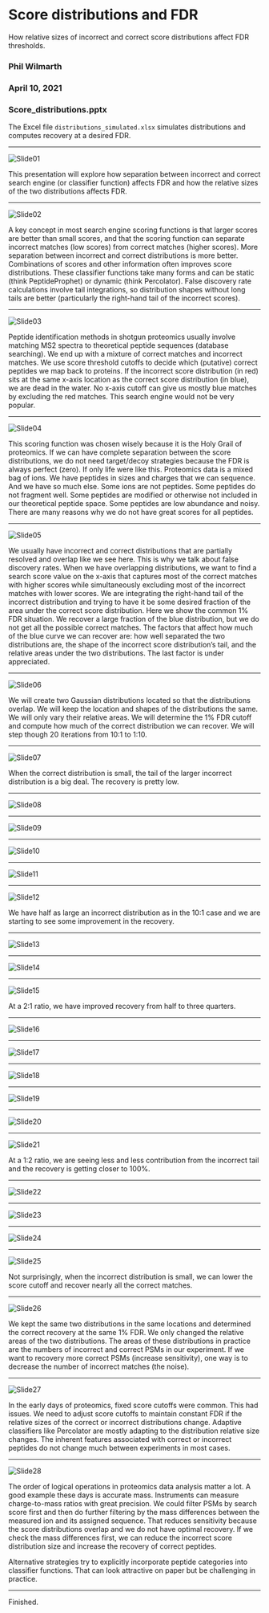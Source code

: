 # Score distributions and FDR

How relative sizes of incorrect and correct score distributions affect FDR thresholds.

### Phil Wilmarth
### April 10, 2021
### Score_distributions.pptx

The Excel file `distributions_simulated.xlsx` simulates distributions and computes recovery at a desired FDR.

---

![Slide01](images/Slide1.png)

This presentation will explore how separation between incorrect and correct search engine (or classifier function) affects FDR and how the relative sizes of the two distributions affects FDR.

---

![Slide02](images/Slide2.png)

A key concept in most search engine scoring functions is that larger scores are better than small scores, and that the scoring function can separate incorrect matches (low scores) from correct matches (higher scores). More separation between incorrect and correct distributions is more better. Combinations of scores and other information often improves score distributions. These classifier functions take many forms and can be static (think PeptideProphet) or dynamic (think Percolator). False discovery rate calculations involve tail integrations, so distribution shapes without long tails are better (particularly the right-hand tail of the incorrect scores).

---

![Slide03](images/Slide3.png)

Peptide identification methods in shotgun proteomics usually involve matching MS2 spectra to theoretical peptide sequences (database searching). We end up with a mixture of correct matches and incorrect matches. We use score threshold cutoffs to decide which (putative) correct peptides we map back to proteins. If the incorrect score distribution (in red) sits at the same x-axis location as the correct score distribution (in blue), we are dead in the water. No x-axis cutoff can give us mostly blue matches by excluding the red matches. This search engine would not be very popular.

---

![Slide04](images/Slide4.png)

This scoring function was chosen wisely because it is the Holy Grail of proteomics. If we can have complete separation between the score distributions, we do not need target/decoy strategies because the FDR is always perfect (zero). If only life were like this. Proteomics data is a mixed bag of ions. We have peptides in sizes and charges that we can sequence. And we have so much else. Some ions are not peptides. Some peptides do not fragment well. Some peptides are modified or otherwise not included in our theoretical peptide space. Some peptides are low abundance and noisy. There are many reasons why we do not have great scores for all peptides.

---

![Slide05](images/Slide5.png)

We usually have incorrect and correct distributions that are partially resolved and overlap like we see here. This is why we talk about false discovery rates. When we have overlapping distributions, we want to find a search score value on the x-axis that captures most of the correct matches with higher scores while simultaneously excluding most of the incorrect matches with lower scores. We are integrating the right-hand tail of the incorrect distribution and trying to have it be some desired fraction of the area under the correct score distribution. Here we show the common 1% FDR situation. We recover a large fraction of the blue distribution, but we do not get all the possible correct matches. The factors that affect how much of the blue curve we can recover are: how well separated the two distributions are, the shape of the incorrect score distribution’s tail, and the relative areas under the two distributions. The last factor is under appreciated.

---

![Slide06](images/Slide6.png)

We will create two Gaussian distributions located so that the distributions overlap. We will keep the location and shapes of the distributions the same. We will only vary their relative areas. We will determine the 1% FDR cutoff and compute how much of the correct distribution we can recover. We will step though 20 iterations from 10:1 to 1:10.

---

![Slide07](images/Slide7.png)

When the correct distribution is small, the tail of the larger incorrect distribution is a big deal. The recovery is pretty low.

---

![Slide08](images/Slide8.png)


---

![Slide09](images/Slide9.png)


---

![Slide10](images/Slide10.png)


---

![Slide11](images/Slide11.png)


---

![Slide12](images/Slide12.png)

We have half as large an incorrect distribution as in the 10:1 case and we are starting to see some improvement in the recovery.

---

![Slide13](images/Slide13.png)


---

![Slide14](images/Slide14.png)


---

![Slide15](images/Slide15.png)

At a 2:1 ratio, we have improved recovery from half to three quarters.

---

![Slide16](images/Slide16.png)


---

![Slide17](images/Slide17.png)


---

![Slide18](images/Slide18.png)


---

![Slide19](images/Slide19.png)


---

![Slide20](images/Slide20.png)


---

![Slide21](images/Slide21.png)

At a 1:2 ratio, we are seeing less and less contribution from the incorrect tail and the recovery is getting closer to 100%.

---

![Slide22](images/Slide22.png)


---

![Slide23](images/Slide23.png)


---

![Slide24](images/Slide24.png)


---

![Slide25](images/Slide25.png)

Not surprisingly, when the incorrect distribution is small, we can lower the score cutoff and recover nearly all the correct matches.

---

![Slide26](images/Slide26.png)

We kept the same two distributions in the same locations and determined the correct recovery at the same 1% FDR. We only changed the relative areas of the two distributions. The areas of these distributions in practice are the numbers of incorrect and correct PSMs in our experiment. If we want to recovery more correct PSMs (increase sensitivity), one way is to decrease the number of incorrect matches (the noise).

---

![Slide27](images/Slide27.png)

In the early days of proteomics, fixed score cutoffs were common. This had issues. We need to adjust score cutoffs to maintain constant FDR if the relative sizes of the correct or incorrect distributions change. Adaptive classifiers like Percolator are mostly adapting to the distribution relative size changes. The inherent features associated with correct or incorrect peptides do not change much between experiments in most cases.

---

![Slide28](images/Slide28.png)

The order of logical operations in proteomics data analysis matter a lot. A good example these days is accurate mass. Instruments can measure charge-to-mass ratios with great precision. We could filter PSMs by search score first and then do further filtering by the mass differences between the measured ion and its assigned sequence. That reduces sensitivity because the score distributions overlap and we do not have optimal recovery. If we check the mass differences first, we can reduce the incorrect score distribution size and increase the recovery of correct peptides.

Alternative strategies try to explicitly incorporate peptide categories into classifier functions. That can look attractive on paper but be challenging in practice.

---

Finished.
